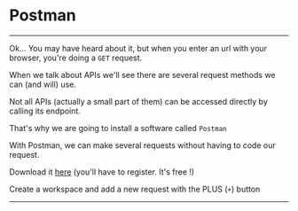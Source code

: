 # Postman

---

Ok... You may have heard about it, but when you enter an url with your browser, you're doing a `GET` request.

When we talk about APIs we'll see there are several request methods we can (and will) use.

Not all APIs (actually a small part of them) can be accessed directly by calling its endpoint.

That's why we are going to install a software called `Postman`

With Postman, we can make several requests without having to code our request.

Download it [here](https://www.postman.com/) (you'll have to register. It's free !)

Create a workspace and add a new request with the PLUS (`+`) button

---
